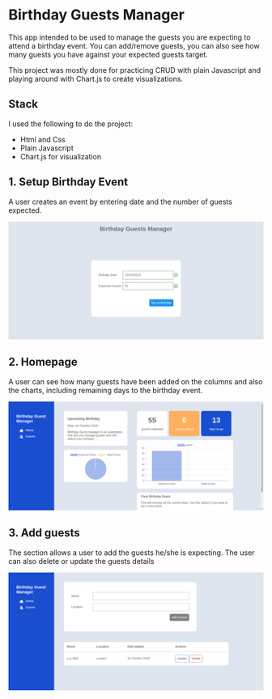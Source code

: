 # Birthday Guests Manager

This app intended to be used to manage the guests you are expecting to attend a birthday event. You can add/remove guests, you can also see how many guests you have against your expected guests target.

This project was mostly done for practicing CRUD with plain Javascript and playing around with Chart.js to create visualizations.

## Stack
I used the following to do the project:
- Html and Css
- Plain Javascript
- Chart.js for visualization

## 1. Setup Birthday Event
A user creates an event by entering date and the number of guests expected.

![setup birthday event](img/login.png)

## 2. Homepage
A user can see how many guests have been added on the columns and also the charts, including remaining days to the birthday event.

![home](img/home.png)

## 3. Add guests
The section allows a user to add the guests he/she is expecting. The user can also delete or update the guests details

![add guests](img/add-guests.png)